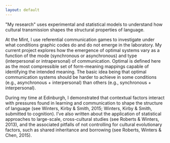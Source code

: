 ```yaml
---
layout: default
---
```


"My research" uses experimental and statistical models to understand how cultural transmission shapes the structural properties of language.

At the Mint, I use referential communication games to investigate under what conditions graphic codes do and do not emerge in the laboratory. My current project explores how the emergence of optimal systems vary as a function of the mode (synchronous or asynchronous) and type (interpersonal or intrapersonal) of communication. Optimal is defined here as the most compressible set of form-meaning mappings capable of identifying the intended meaning. The basic idea being that optimal communication systems should be harder to achieve in some conditions (e.g., asynchronous + interpersonal) than others (e.g., synchronous + interpersonal).

During my time at Edinburgh, I demonstrated that contextual factors interact with pressures found in learning and communication to shape the structure of language (see Winters, Kirby & Smith, 2015; Winters, Kirby & Smith, submitted to cognition). I’ve also written about the application of statistical approaches to large-scale, cross-cultural studies (see Roberts & Winters, 2013), and the associated pitfalls of not controlling for cultural evolutionary factors, such as shared inheritance and borrowing (see Roberts, Winters & Chen, 2015).
